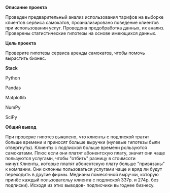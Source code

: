 **Описание проекта**

Проведен предварительный анализ использования тарифов на выборке клиентов сервиса самокатов, проанализировано поведение клиентов при использовании услуг. Проведена предобработка
данных, их анализ. Проверены статистические гипотезы на основе имеющихся данных.

**Цель проекта**

Проверите гипотезы сервиса аренды самокатов, чтобы помочь вырастить бизнес.

**Stack**

Python

Pandas

Matplotlib

NumPy

SciPy

**Общий вывод**

При проверке гипотез выявлено, что клиенты с подпиской тратят больше времени и приносят больше выручки (нулевые гипотезы были отвергнуты). Клиенты с подпиской больше времени рользуются самокатами. Плюс если они платят абонентскую плату, значит они чаще пользуются услугами, чтобы "отбить" разницу в стоимсоти минут.Клиенты, которые платят абонентскую плату больше "привязаны" к компании. Они склонны пользоваться услугами чаще и вряд ли будут переходить в другие фирмы. Медианы помесячной выручки, которую принёс каждый пользовательу клиента с подпиской 337р. и 274р. без подписки). Исходя из этих выводов- подписчики выгоднее бизнесу.
